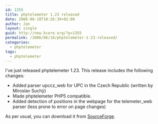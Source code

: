 ```yaml
---
id: 1355
title: phptelemeter 1.23 released
date: 2006-06-18T10:26:39+02:00
author: Jan
layout: single
guid: http://new.kcore.org/?p=1355
permalink: /2006/06/18/phptelemeter-1-23-released/
categories:
  - phptelemeter
tags:
  - phptelemeter
---
```

I've just released phptelemeter 1.23. This release includes the following changes:

  * Added parser upccz_web for UPC in the Czech Republic (written by Miroslav Suchÿ)
  * Made phptelemeter PHP5 compatible.
  * Added detection of positions in the webpage for the telemeter_web parser (less prone to error on page changes)

As per usual, you can download it from [SourceForge](http://sourceforge.net/projects/phptelemeter).